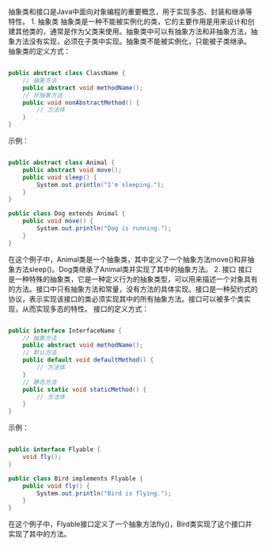 抽象类和接口是Java中面向对象编程的重要概念，用于实现多态、封装和继承等特性。 1. 抽象类 抽象类是一种不能被实例化的类，它的主要作用是用来设计和创建其他类的，通常是作为父类来使用。抽象类中可以有抽象方法和非抽象方法，抽象方法没有实现，必须在子类中实现。抽象类不能被实例化，只能被子类继承。 抽象类的定义方式：

```csharp

public abstract class ClassName {
    // 抽象方法
    public abstract void methodName();
    // 非抽象方法
    public void nonAbstractMethod() {
        // 方法体
    }
}
```

示例：

```csharp

public abstract class Animal {
    public abstract void move();
    public void sleep() {
        System.out.println("I'm sleeping.");
    }
}

public class Dog extends Animal {
    public void move() {
        System.out.println("Dog is running.");
    }
}
```

在这个例子中，Animal类是一个抽象类，其中定义了一个抽象方法move()和非抽象方法sleep()。Dog类继承了Animal类并实现了其中的抽象方法。 2. 接口 接口是一种特殊的抽象类，它是一种定义行为的抽象类型，可以用来描述一个对象具有的方法。接口中只有抽象方法和常量，没有方法的具体实现。接口是一种契约式的协议，表示实现该接口的类必须实现其中的所有抽象方法。接口可以被多个类实现，从而实现多态的特性。 接口的定义方式：

```csharp

public interface InterfaceName {
    // 抽象方法
    public abstract void methodName();
    // 默认方法
    public default void defaultMethod() {
        // 方法体
    }
    // 静态方法
    public static void staticMethod() {
        // 方法体
    }
}
```

示例：

```csharp

public interface Flyable {
    void fly();
}

public class Bird implements Flyable {
    public void fly() {
        System.out.println("Bird is flying.");
    }
}
```

在这个例子中，Flyable接口定义了一个抽象方法fly()，Bird类实现了这个接口并实现了其中的方法。